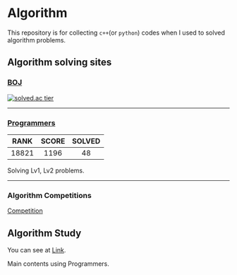 # Algorithm

This repository is for collecting `c++`(or `python`) codes when I used to solved algorithm problems.

## Algorithm solving sites

### [BOJ](https://www.acmicpc.net/)  

[![solved.ac tier](http://mazassumnida.wtf/api/v2/generate_badge?boj=kji98765)](https://solved.ac/kji98765)

---

### [Programmers](https://programmers.co.kr/learn/challenges/)

|RANK|SCORE|SOLVED|
|:---:|:---:|:---:|
|18821|1196|48|

Solving Lv1, Lv2 problems.  

---

### Algorithm Competitions  
[Competition](https://github.com/kangjunseo/Algorithm/tree/main/Competition)



## Algorithm Study

You can see at [Link](https://github.com/Google-Developer-Student-Club-Hanyang/Algorithm).

Main contents using Programmers.

